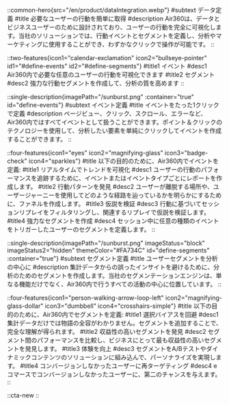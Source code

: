 ::common-hero{src="/en/product/dataIntegration.webp"}
#subtext
データ定義
#title
必要なユーザーの行動を簡単に取得
#description
Air360は、データとビジネスユーザーのために設計されており、ユーザーの行動を完全に可視化します。当社のソリューションでは、行動イベントとセグメントを定義し、分析やマーケティングに使用することができ、わずかなクリックで操作が可能です。
::

::two-features{icon1="calendar-exclamation" icon2="bullseye-pointer" id1="#define-events" id2="#define-segments"}
#title1
イベント
#desc1
Air360内で必要な任意のユーザーの行動を可視化できます
#title2
セグメント
#desc2
強力な行動セグメントを作成して、分析の質を高めます
::

::single-description{imagePath="/sunburst.png" :container="true" id="define-events"}
#subtext
イベント定義
#title
イベントをたった1クリックで定義
#description
ページビュー、クリック、スクロール、エラーなど、Air360内ではすべてイベントとして扱うことができます。ポイント＆クリックのテクノロジーを使用して、分析したい要素を単純にクリックしてイベントを作成することができます。
::

::four-features{icon1="eyes" icon2="magnifying-glass" icon3="badge-check" icon4="sparkles"}
#title
以下の目的のために、Air360内でイベントを定義:
#title1
リアルタイムでトレンドを可視化
#desc1
ユーザーの行動のパフォーマンスを追跡するために、イベントまたはイベントタイプごとにレポートを作成します。
#title2
行動パターンを発見
#desc2
ユーザーが離脱する場所や、ユーザージャーニーを使用してどのような経路を辿っているかを明らかにするために、ファネルを作成します。
#title3
仮説を検証
#desc3
行動に基づいてセッションリプレイをフィルタリングし、関連するリプレイで仮説を検証します。
#title4
強力なセグメントを作成
#desc4
セッション中に任意の種類のイベントをトリガーしたユーザーのセグメントを定義します。
::

::single-description{imagePath="/sunburst.png" imageStatus="block" imageStatus2="hidden" themeColor="#FA734C" id="define-segments" :container="true"}
#subtext
セグメント定義
#title
ユーザーセグメントを分析の中心に
#description
集計データからの誤ったインサイトを避けるために、分析のためのセグメントを作成します。当社のセグメンテーションエンジンは、単なる機能だけでなく、Air360内で行うすべての活動の中心に位置しています。
::

::four-features{icon1="person-walking-arrow-loop-left" icon2="magnifying-glass-dollar" icon3="dumbbell" icon4="crosshairs-simple"}
#title
以下の目的のために、Air360内でセグメントを定義:
#title1
選択バイアスを回避
#desc1
集計データだけでは物語の全容がわかりません。セグメントを追加することで、完全な理解が得られます。
#title2
収益性の高いセグメントを発見
#desc2
セグメント間のパフォーマンスを比較し、ビジネスにとって最も収益性の高いセグメントを発見します。
#title3
体験を向上
#desc3
セグメントをA/Bテストやダイナミックコンテンツのソリューションに組み込んで、パーソナライズを実現します。
#title4
コンバージョンしなかったユーザーに再ターゲティング
#desc4
eコマースでコンバージョンしなかったユーザーに、第二のチャンスを与えます。
::

::cta-new
::